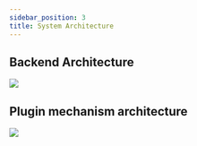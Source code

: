 ```yaml
---
sidebar_position: 3
title: System Architecture
---
```


## Backend Architecture

![](/img/architecture/backend.excalidraw.svg)

## Plugin mechanism architecture

![](/img/architecture/plugin.excalidraw.svg)
